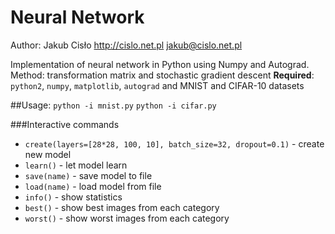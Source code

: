 # Neural Network
Author: Jakub Cisło
http://cislo.net.pl
jakub@cislo.net.pl

Implementation of neural network in Python using Numpy and Autograd.
Method: transformation matrix and stochastic gradient descent
**Required**: `python2`, `numpy`, `matplotlib`, `autograd`
	and MNIST and CIFAR-10 datasets

##Usage:
`python -i mnist.py`
`python -i cifar.py`

###Interactive commands
* `create(layers=[28*28, 100, 10], batch_size=32, dropout=0.1)` - create new model
* `learn()` - let model learn
* `save(name)` - save model to file
* `load(name)` - load model from file
* `info()` - show statistics
* `best()` - show best images from each category
* `worst()` - show worst images from each category